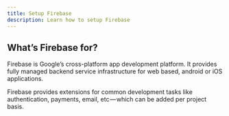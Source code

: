 ```yaml
---
title: Setup Firebase
description: Learn how to setup Firebase
---
```


## What’s Firebase for?

Firebase is Google’s cross-platform app development platform. It provides fully managed backend service infrastructure for web based, android or iOS applications.

Firebase provides extensions for common development tasks like authentication, payments, email, etc — which can be added per project basis.